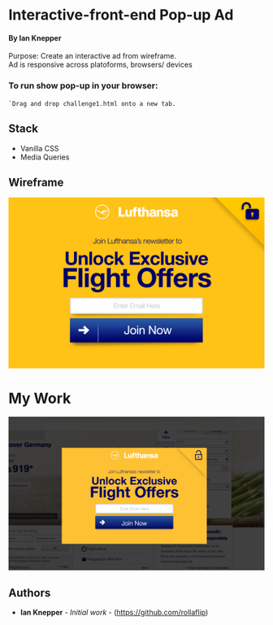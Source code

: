 # Interactive-front-end Pop-up Ad
#### By Ian Knepper


Purpose: Create an interactive ad from wireframe.<br>
Ad is responsive across platoforms, browsers/ devices<br>

### To run show pop-up in your browser:
```
`Drag and drop challenge1.html onto a new tab.
```


## Stack
* Vanilla CSS
* Media Queries

## Wireframe
![Preview1](./assets/wireframe-popup.png)

# My Work
![Preview1](./assets/my-pop-up.png)

## Authors

* **Ian Knepper** - *Initial work* - (https://github.com/rollaflip)

